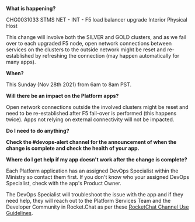 **What is happening?**

CHG0031033 STMS NET - INT - F5 load balancer upgrade Interior Physical Host

This change will involve both the SILVER and GOLD clusters, and as we fail over to each upgraded F5 node, open network connections between services on the clusters to the outside network might be reset and re-established by refreshing the connection (may happen automatically for many apps).

**When?**

This Sunday (Nov 28th 2021) from 6am to 8am PST.

**Will there be an impact on the Platform apps?**

Open network connections outside the involved clusters might be reset and need to be re-established after F5 fail-over is performed (this happens twice). Apps not relying on external connectivity will not be impacted.

**Do I need to do anything?**

**Check the #devops-alert channel for the announcement of when the change is complete and check the health of your app.**

**Where do I get help if my app doesn't work after the change is complete?**

Each Platform application has an assigned DevOps Specialist within the Ministry so contact them first. If you don't know who your assigned DevOps Specialist, check with the app's Product Owner.

The DevOps Specialist will troubleshoot the issue with the app and if they need help, they will reach out to the Platform Services Team and the Developer Community in Rocket.Chat as per these [RocketChat Channel Use Guidelines](
https://developer.gov.bc.ca/Getting-human-support-for-issues-not-covered-by-devops-requests).
